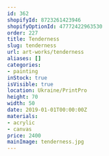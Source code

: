 ```yaml
---
id: 362
shopifyId: 8723261423946
shopifyOptionId: 47772422963530
order: 227
title: Tenderness
slug: tenderness
url: art-works/tenderness
aliases: []
categories:
- painting
inStock: true
isVisible: true
location: Ukraine/PrintPro
height: 70
width: 50
date: 2019-01-01T00:00:00Z
materials:
- acrylic
- canvas
price: 2400
mainImage: tenderness.jpg
---
```

